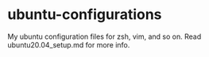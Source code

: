 # ubuntu-configurations
My ubuntu configuration files for zsh, vim, and so on.
Read ubuntu20.04_setup.md for more info.
